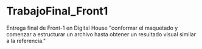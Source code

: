 # TrabajoFinal_Front1
Entrega final de Front-1 en Digital House "conformar el maquetado y comenzar a estructurar un archivo hasta obtener un resultado visual similar a la referencia."
